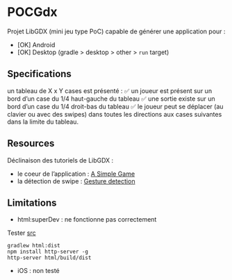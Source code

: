 # POCGdx

Projet LibGDX (mini jeu type PoC) capable de générer une application pour : 

- [OK] Android
- [OK] Desktop (gradle > desktop > other > `run` target)

## Specifications

un tableau de X x Y cases est présenté :
✅ un joueur est présent sur un bord d’un case du 1/4 haut-gauche du tableau
✅ une sortie existe sur un bord d’un case du 1/4 droit-bas du tableau
✅ le joueur peut se déplacer (au clavier ou avec des swipes) dans toutes les directions aux cases suivantes dans la limite du tableau.

## Resources

Déclinaison des tutoriels de LibGDX :
- le coeur de l’application : [A Simple Game](https://libgdx.com/wiki/start/a-simple-game)
- la détection de swipe : [Gesture detection](https://libgdx.com/wiki/input/gesture-detection)

## Limitations
- html:superDev : ne fonctionne pas correctement

Tester [src](https://libgdx.com/wiki/deployment/deploying-your-application#deploy-web)
````
gradlew html:dist
npm install http-server -g
http-server html/build/dist
````

- iOS : non testé